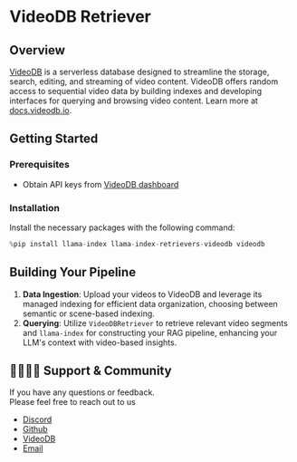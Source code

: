 # VideoDB Retriever 

## Overview
[VideoDB](https://videodb.io) is a serverless database designed to streamline the storage, search, editing, and streaming of video content. VideoDB offers random access to sequential video data by building indexes and developing interfaces for querying and browsing video content. Learn more at [docs.videodb.io](https://docs.videodb.io).


## Getting Started
### Prerequisites
- Obtain API keys from [VideoDB dashboard](https://console.videodb.io)

### Installation
Install the necessary packages with the following command:
```python
%pip install llama-index llama-index-retrievers-videodb videodb
```

## Building Your Pipeline
1. **Data Ingestion**: Upload your videos to VideoDB and leverage its managed indexing for efficient data organization, choosing between semantic or scene-based indexing.
2. **Querying**: Utilize `VideoDBRetriever` to retrieve relevant video segments and `llama-index` for constructing your RAG pipeline, enhancing your LLM's context with video-based insights.

## 👨‍👩‍👧‍👦 Support & Community

If you have any questions or feedback.  
Please feel free to reach out to us

- [Discord](https://discord.gg/py9P639jGz)  
- [Github](https://github.com/video-db)  
- [VideoDB](https://videodb.io)  
- [Email](mailto:ashu@videodb.io)  